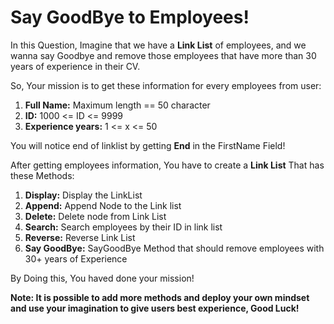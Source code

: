 # Say GoodBye to Employees!

In this Question, Imagine that we have a **Link List** of employees, and we wanna say Goodbye and remove those employees that have more than 30 years of experience in their CV.

So, Your mission is to get these information for every employees from user:
1. **Full Name:** Maximum length == 50 character
2. **ID:** 1000 <= ID <= 9999
3. **Experience years:** 1 <= x <= 50

You will notice end of linklist by getting **End** in the FirstName Field!

After getting employees information, You have to create a **Link List** That has these Methods:

1. **Display:** Display the LinkList
2. **Append:** Append Node to the Link list
3. **Delete:** Delete node from Link List
4. **Search:** Search employees by their ID in link list
5. **Reverse:** Reverse Link List
6. **Say GoodBye:** SayGoodBye Method that should remove employees with 30+ years of Experience

By Doing this, You haved done your mission!

**Note: It is possible to add more methods and deploy your own mindset and use your imagination to give users best experience, Good Luck!**
